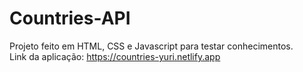 # Countries-API

Projeto feito em HTML, CSS e Javascript para testar conhecimentos. <br>
Link da aplicação: https://countries-yuri.netlify.app
